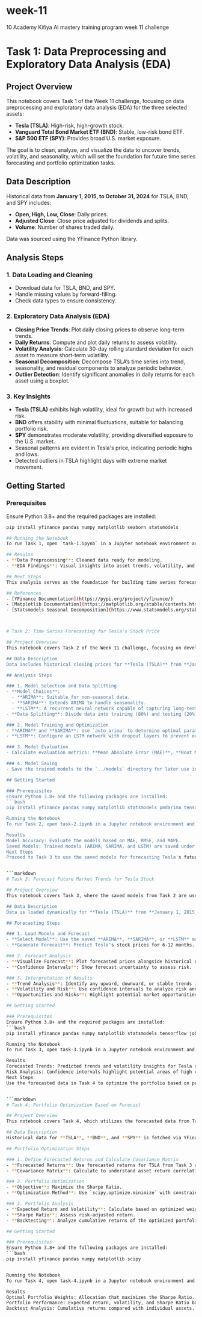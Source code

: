 # week-11
10 Academy Kifiya AI mastery training program week 11 challenge

# Task 1: Data Preprocessing and Exploratory Data Analysis (EDA)

## Project Overview
This notebook covers Task 1 of the Week 11 challenge, focusing on data preprocessing and exploratory data analysis (EDA) for the three selected assets:
- **Tesla (TSLA)**: High-risk, high-growth stock.
- **Vanguard Total Bond Market ETF (BND)**: Stable, low-risk bond ETF.
- **S&P 500 ETF (SPY)**: Provides broad U.S. market exposure.

The goal is to clean, analyze, and visualize the data to uncover trends, volatility, and seasonality, which will set the foundation for future time series forecasting and portfolio optimization tasks.

## Data Description
Historical data from **January 1, 2015, to October 31, 2024** for TSLA, BND, and SPY includes:
- **Open, High, Low, Close**: Daily prices.
- **Adjusted Close**: Close price adjusted for dividends and splits.
- **Volume**: Number of shares traded daily.

Data was sourced using the YFinance Python library.

## Analysis Steps

### 1. Data Loading and Cleaning
- Download data for TSLA, BND, and SPY.
- Handle missing values by forward-filling.
- Check data types to ensure consistency.

### 2. Exploratory Data Analysis (EDA)
- **Closing Price Trends**: Plot daily closing prices to observe long-term trends.
- **Daily Returns**: Compute and plot daily returns to assess volatility.
- **Volatility Analysis**: Calculate 30-day rolling standard deviation for each asset to measure short-term volatility.
- **Seasonal Decomposition**: Decompose TSLA’s time series into trend, seasonality, and residual components to analyze periodic behavior.
- **Outlier Detection**: Identify significant anomalies in daily returns for each asset using a boxplot.

### 3. Key Insights
- **Tesla (TSLA)** exhibits high volatility, ideal for growth but with increased risk.
- **BND** offers stability with minimal fluctuations, suitable for balancing portfolio risk.
- **SPY** demonstrates moderate volatility, providing diversified exposure to the U.S. market.
- Seasonal patterns are evident in Tesla's price, indicating periodic highs and lows.
- Detected outliers in TSLA highlight days with extreme market movement.

## Getting Started

### Prerequisites
Ensure Python 3.8+ and the required packages are installed:
```bash
pip install yfinance pandas numpy matplotlib seaborn statsmodels

## Running the Notebook
To run Task 1, open `task-1.ipynb` in a Jupyter notebook environment and execute each cell sequentially. This notebook will output visualizations and insights based on the above steps.

## Results
- **Data Preprocessing**: Cleaned data ready for modeling.
- **EDA Findings**: Visual insights into asset trends, volatility, and seasonality.

## Next Steps
This analysis serves as the foundation for building time series forecasting models in Task 2. These models will help predict future values and enhance portfolio management.

## References
- [YFinance Documentation](https://pypi.org/project/yfinance/)
- [Matplotlib Documentation](https://matplotlib.org/stable/contents.html)
- [Statsmodels Seasonal Decomposition](https://www.statsmodels.org/stable/generated/statsmodels.tsa.seasonal.seasonal_decompose.html)



# Task 2: Time Series Forecasting for Tesla's Stock Price

## Project Overview
This notebook covers Task 2 of the Week 11 challenge, focusing on developing time series forecasting models to predict Tesla's future stock prices. Models such as **ARIMA**, **SARIMA**, and **LSTM** are used to create and evaluate forecasts.

## Data Description
Data includes historical closing prices for **Tesla (TSLA)** from **January 1, 2015, to October 31, 2024**, obtained using the YFinance Python library.

## Analysis Steps

### 1. Model Selection and Data Splitting
- **Model Choices**:
  - **ARIMA**: Suitable for non-seasonal data.
  - **SARIMA**: Extends ARIMA to handle seasonality.
  - **LSTM**: A recurrent neural network capable of capturing long-term dependencies.
- **Data Splitting**: Divide data into training (80%) and testing (20%) sets.

### 2. Model Training and Optimization
- **ARIMA** and **SARIMA**: Use `auto_arima` to determine optimal parameters.
- **LSTM**: Configure an LSTM network with dropout layers to prevent overfitting.

### 3. Model Evaluation
- Calculate evaluation metrics: **Mean Absolute Error (MAE)**, **Root Mean Squared Error (RMSE)**, and **Mean Absolute Percentage Error (MAPE)**.

### 4. Model Saving
- Save the trained models to the `../models` directory for later use in Task 3.

## Getting Started

### Prerequisites
Ensure Python 3.8+ and the following packages are installed:
```bash
pip install yfinance pandas numpy matplotlib statsmodels pmdarima tensorflow joblib

Running the Notebook
To run Task 2, open task-2.ipynb in a Jupyter notebook environment and execute each cell sequentially.

Results
Model Accuracy: Evaluate the models based on MAE, RMSE, and MAPE.
Saved Models: Trained models (ARIMA, SARIMA, and LSTM) are saved under ../models.
Next Steps
Proceed to Task 3 to use the saved models for forecasting Tesla's future stock prices.


```markdown
# Task 3: Forecast Future Market Trends for Tesla Stock

## Project Overview
This notebook covers Task 3, where the saved models from Task 2 are used to generate forecasts for Tesla's stock price over the next 6-12 months. This helps in analyzing future trends, potential risks, and volatility.

## Data Description
Data is loaded dynamically for **Tesla (TSLA)** from **January 1, 2015, to October 31, 2024** via YFinance, and forecasts are generated for an additional 6-12 months.

## Forecasting Steps

### 1. Load Models and Forecast
- **Select Model**: Use the saved **ARIMA**, **SARIMA**, or **LSTM** model from Task 2.
- **Generate Forecast**: Predict Tesla's stock prices for 6-12 months.

### 2. Forecast Analysis
- **Visualize Forecast**: Plot forecasted prices alongside historical data.
- **Confidence Intervals**: Show forecast uncertainty to assess risk.

### 3. Interpretation of Results
- **Trend Analysis**: Identify any upward, downward, or stable trends in the forecast.
- **Volatility and Risk**: Use confidence intervals to analyze risk and volatility.
- **Opportunities and Risks**: Highlight potential market opportunities and risks based on the forecast.

## Getting Started

### Prerequisites
Ensure Python 3.8+ and the required packages are installed:
```bash
pip install yfinance pandas numpy matplotlib statsmodels tensorflow joblib

Running the Notebook
To run Task 3, open task-3.ipynb in a Jupyter notebook environment and execute each cell.

Results
Forecasted Trends: Predicted trends and volatility insights for Tesla stock prices.
Risk Analysis: Confidence intervals highlight potential areas of high volatility.
Next Steps
Use the forecasted data in Task 4 to optimize the portfolio based on predicted trends.


```markdown
# Task 4: Portfolio Optimization Based on Forecast

## Project Overview
This notebook covers Task 4, which utilizes the forecasted data from Task 3 to optimize a portfolio containing **Tesla (TSLA)**, **Vanguard Total Bond Market ETF (BND)**, and **S&P 500 ETF (SPY)**. The objective is to adjust asset allocations to maximize returns and minimize risks based on forecasted trends.

## Data Description
Historical data for **TSLA**, **BND**, and **SPY** is fetched via YFinance, covering **January 1, 2015, to October 31, 2024**. Forecasted returns from Task 3 are used as expected returns.

## Portfolio Optimization Steps

### 1. Define Forecasted Returns and Calculate Covariance Matrix
- **Forecasted Returns**: Use forecasted returns for TSLA from Task 3 and approximate returns for BND and SPY.
- **Covariance Matrix**: Calculate to understand asset return correlations.

### 2. Portfolio Optimization
- **Objective**: Maximize the Sharpe Ratio.
- **Optimization Method**: Use `scipy.optimize.minimize` with constraints and bounds to find optimal portfolio weights.

### 3. Portfolio Analysis
- **Expected Return and Volatility**: Calculate based on optimized weights.
- **Sharpe Ratio**: Assess risk-adjusted return.
- **Backtesting**: Analyze cumulative returns of the optimized portfolio vs. individual assets.

## Getting Started

### Prerequisites
Ensure Python 3.8+ and the following packages are installed:
```bash
pip install yfinance pandas numpy matplotlib scipy


Running the Notebook
To run Task 4, open task-4.ipynb in a Jupyter notebook environment and execute each cell.

Results
Optimal Portfolio Weights: Allocation that maximizes the Sharpe Ratio.
Portfolio Performance: Expected return, volatility, and Sharpe Ratio based on optimized weights.
Backtest Analysis: Cumulative returns compared with individual assets.